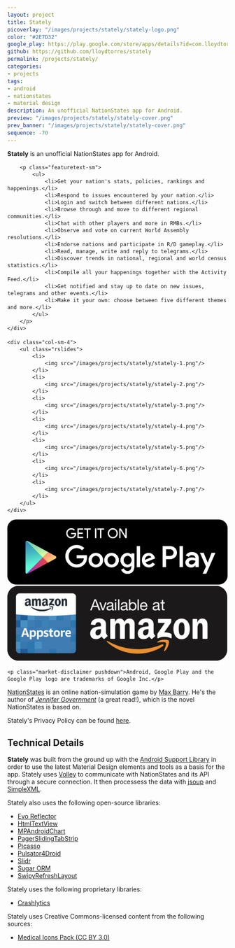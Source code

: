 ```yaml
---
layout: project
title: Stately
picoverlay: "/images/projects/stately/stately-logo.png"
color: "#2E7D32"
google_play: https://play.google.com/store/apps/details?id=com.lloydtorres.stately
github: https://github.com/lloydtorres/stately
permalink: /projects/stately/
categories:
- projects
tags:
- android
- nationstates
- material design
description: An unofficial NationStates app for Android.
preview: "/images/projects/stately/stately-cover.png"
prev_banner: "/images/projects/stately/stately-cover.png"
sequence: -70
---
```


<div class="row">
    <div class="col-sm-8">
        <p class="featuretext-lg"><strong class="green-emph">Stately</strong> is an unofficial NationStates app for Android.</p>

        <p class="featuretext-sm">
            <ul>
                <li>Get your nation's stats, policies, rankings and happenings.</li>
                <li>Respond to issues encountered by your nation.</li>
                <li>Login and switch between different nations.</li>
                <li>Browse through and move to different regional communities.</li>
                <li>Chat with other players and more in RMBs.</li>
                <li>Observe and vote on current World Assembly resolutions.</li>
                <li>Endorse nations and participate in R/D gameplay.</li>
                <li>Read, manage, write and reply to telegrams.</li>
                <li>Discover trends in national, regional and world census statistics.</li>
                <li>Compile all your happenings together with the Activity Feed.</li>
                <li>Get notified and stay up to date on new issues, telegrams and other events.</li>
                <li>Make it your own: choose between five different themes and more.</li>
            </ul>
        </p>
    </div>

    <div class="col-sm-4">
        <ul class="rslides">
            <li>
                <img src="/images/projects/stately/stately-1.png"/>
            </li>
            <li>
                <img src="/images/projects/stately/stately-2.png"/>
            </li>
            <li>
                <img src="/images/projects/stately/stately-3.png"/>
            </li>
            <li>
                <img src="/images/projects/stately/stately-4.png"/>
            </li>
            <li>
                <img src="/images/projects/stately/stately-5.png"/>
            </li>
            <li>
                <img src="/images/projects/stately/stately-6.png"/>
            </li>
            <li>
                <img src="/images/projects/stately/stately-7.png"/>
            </li>
        </ul>
    </div>
</div>

<div class="col-center paddup">
    <a href="https://play.google.com/store/apps/details?id=com.lloydtorres.stately"><img src="/images/icons/ps_badge.png" class="market-badges-large"/></a> <a href="http://www.amazon.com/gp/product/B01E4R7T1C/ref=mas_pm_stately_for_nationstates"><img src="/images/icons/amazon_badge.png" class="market-badges-large"/></a>

    <p class="market-disclaimer pushdown">Android, Google Play and the Google Play logo are trademarks of Google Inc.</p>
</div>

<p><a href="http://www.nationstates.net/">NationStates</a> is an online nation-simulation game by <a href="http://maxbarry.com/">Max Barry</a>. He's the author of <em><a href="http://www.amazon.ca/Jennifer-Government-Max-Barry/dp/1400030927">Jennifer Government</a></em> (a great read!), which is the novel NationStates is based on.</p>

<p>Stately's Privacy Policy can be found <a href="https://www.iubenda.com/privacy-policy/7793041">here</a>.</p>

<div class="row"><div class="col-md-offset-2 col-md-8"><div class="divider"><div class="inner"></div></div></div></div>

<h2>Technical Details</h2>

<p><strong>Stately</strong> was built from the ground up with the <a href="http://developer.android.com/tools/support-library/index.html">Android Support Library</a> in order to use the latest Material Design elements and tools as a basis for the app. Stately uses <a href="https://github.com/google/volley">Volley</a> to communicate with NationStates and its API through a secure connection. It then processess the data with <a href="http://jsoup.org/">jsoup</a> and <a href="http://simple.sourceforge.net/">SimpleXML</a>.</p>

<p>Stately also uses the following open-source libraries:</p>

<ul>
    <li><a href="https://github.com/atteo/evo-inflector">Evo Reflector</a></li>
    <li><a href="https://github.com/SufficientlySecure/html-textview">HtmlTextView</a></li>
    <li><a href="https://github.com/PhilJay/MPAndroidChart">MPAndroidChart</a></li>
    <li><a href="https://github.com/jpardogo/PagerSlidingTabStrip">PagerSlidingTabStrip</a></li>
    <li><a href="https://github.com/square/picasso">Picasso</a></li>
    <li><a href="https://github.com/booncol/Pulsator4Droid">Pulsator4Droid</a></li>
    <li><a href="https://github.com/r0adkll/Slidr">Slidr</a></li>
    <li><a href="https://github.com/satyan/sugar">Sugar ORM</a></li>
    <li><a href="https://github.com/omadahealth/SwipyRefreshLayout">SwipyRefreshLayout</a></li>
</ul>

<p>Stately uses the following proprietary libraries:</p>

<ul>
    <li><a href="https://try.crashlytics.com/">Crashlytics</a></li>
</ul>

<p>Stately uses Creative Commons-licensed content from the following sources:</p>

<ul>
  <li><a href="http://www.flaticon.com/packs/medical-icons">Medical Icons Pack (CC BY 3.0)</a></li>
</ul>

<script>
$(function() {
    $(".rslides").responsiveSlides({timeout: 5000, maxwidth:450});
});
</script>
